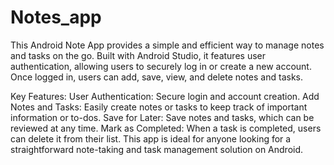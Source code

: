 # Notes_app
This Android Note App provides a simple and efficient way to manage notes and tasks on the go. Built with Android Studio, it features user authentication, allowing users to securely log in or create a new account. Once logged in, users can add, save, view, and delete notes and tasks.

Key Features:
User Authentication: Secure login and account creation.
Add Notes and Tasks: Easily create notes or tasks to keep track of important information or to-dos.
Save for Later: Save notes and tasks, which can be reviewed at any time.
Mark as Completed: When a task is completed, users can delete it from their list.
This app is ideal for anyone looking for a straightforward note-taking and task management solution on Android.
